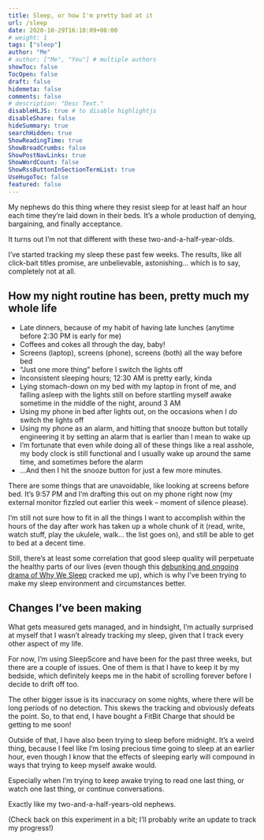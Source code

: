 ```yaml
---
title: Sleep, or how I'm pretty bad at it
url: /sleep
date: 2020-10-29T16:10:09+08:00
# weight: 1
tags: ["sleep"]
author: "Me"
# author: ["Me", "You"] # multiple authors
showToc: false
TocOpen: false
draft: false
hidemeta: false
comments: false
# description: "Desc Text."
disableHLJS: true # to disable highlightjs
disableShare: false
hideSummary: true
searchHidden: true
ShowReadingTime: true
ShowBreadCrumbs: false
ShowPostNavLinks: true
ShowWordCount: false
ShowRssButtonInSectionTermList: true
UseHugoToc: false
featured: false
---
```


My nephews do this thing where they resist sleep for at least half an hour each time they’re laid down in their beds. It’s a whole production of denying, bargaining, and finally acceptance.

It turns out I’m not that different with these two-and-a-half-year-olds.

I’ve started tracking my sleep these past few weeks. The results, like all click-bait titles promise, are unbelievable, astonishing… which is to say, completely not at all.

## How my night routine has been, pretty much my whole life

- Late dinners, because of my habit of having late lunches (anytime before 2:30 PM is early for me)
- Coffees and cokes all through the day, baby!
- Screens (laptop), screens (phone), screens (both) all the way before bed
- “Just one more thing” before I switch the lights off
- Inconsistent sleeping hours; 12:30 AM is pretty early, kinda
- Lying stomach-down on my bed with my laptop in front of me, and falling asleep with the lights still on before startling myself awake sometime in the middle of the night, around 3 AM
- Using my phone in bed after lights out, on the occasions when I *do* switch the lights off
- Using my phone as an alarm, and hitting that snooze button but totally engineering it by setting an alarm that is earlier than I mean to wake up
- I’m fortunate that even while doing all of these things like a real asshole, my body clock is still functional and I usually wake up around the same time, and sometimes before the alarm
- …And then I hit the snooze button for just a few more minutes.

There are some things that are unavoidable, like looking at screens before bed. It’s 9:57 PM and I’m drafting this out on my phone right now (my external monitor fizzled out earlier this week – moment of silence please).

I’m still not sure how to fit in all the things I want to accomplish within the hours of the day after work has taken up a whole chunk of it (read, write, watch stuff, play the ukulele, walk… the list goes on), and still be able to get to bed at a decent time.

Still, there’s at least some correlation that good sleep quality will perpetuate the healthy parts of our lives (even though this [debunking and ongoing drama of Why We Sleep](https://guzey.com/books/why-we-sleep/) cracked me up), which is why I’ve been trying to make my sleep environment and circumstances better.

## Changes I’ve been making

What gets measured gets managed, and in hindsight, I’m actually surprised at myself that I wasn’t already tracking my sleep, given that I track every other aspect of my life.

For now, I’m using SleepScore and have been for the past three weeks, but there are a couple of issues. One of them is that I have to keep it by my bedside, which definitely keeps me in the habit of scrolling forever before I decide to drift off too.

The other bigger issue is its inaccuracy on some nights, where there will be long periods of no detection. This skews the tracking and obviously defeats the point. So, to that end, I have bought a FitBit Charge that should be getting to me soon!

Outside of that, I have also been trying to sleep before midnight. It’s a weird thing, because I feel like I’m losing precious time going to sleep at an earlier hour, even though I know that the effects of sleeping early will compound in ways that trying to keep myself awake would.

Especially when I’m trying to keep awake trying to read one last thing, or watch one last thing, or continue conversations.

Exactly like my two-and-a-half-years-old nephews.

(Check back on this experiment in a bit; I’ll probably write an update to track my progress!)